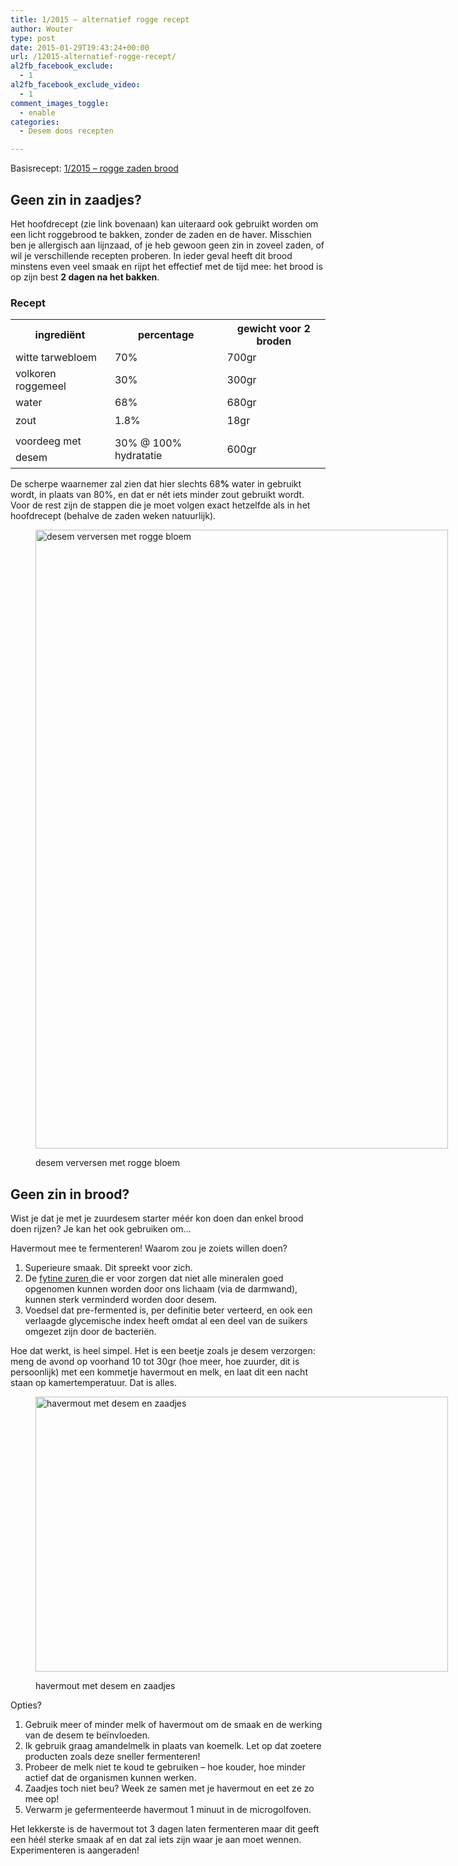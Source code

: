 ```yaml
---
title: 1/2015 – alternatief rogge recept
author: Wouter
type: post
date: 2015-01-29T19:43:24+00:00
url: /12015-alternatief-rogge-recept/
al2fb_facebook_exclude:
  - 1
al2fb_facebook_exclude_video:
  - 1
comment_images_toggle:
  - enable
categories:
  - Desem doos recepten

---
```

Basisrecept: [1/2015 &#8211; rogge zaden brood][1]

## Geen zin in zaadjes?

Het hoofdrecept (zie link bovenaan) kan uiteraard ook gebruikt worden om een licht roggebrood te bakken, zonder de zaden en de haver. Misschien ben je allergisch aan lijnzaad, of je heb gewoon geen zin in zoveel zaden, of wil je verschillende recepten proberen. In ieder geval heeft dit brood minstens even veel smaak en rijpt het effectief met de tijd mee: het brood is op zijn best **2 dagen na het bakken**.

### Recept

<div class="table-responsive">
<table  style="width:100%; "  class="easy-table easy-table-default tablesorter  table table-striped" border="0">
<tr>
<th class=' ' >
ingrediënt
</th>

<th class=' ' >
percentage
</th>

<th class=' ' >
gewicht voor 2 broden
</th>
</tr>

<tr>
<td >
witte tarwebloem
</td>

<td >
70%
</td>

<td >
700gr
</td>
</tr>

<tr>
<td >
volkoren roggemeel
</td>

<td >
30%
</td>

<td >
300gr
</td>
</tr>

<tr>
<td >
water
</td>

<td >
68%
</td>

<td >
680gr
</td>
</tr>

<tr>
<td >
<span style="line-height: 1.6471;">zout</td> 

<td >
1.8%
</td>

<td >
18gr
</td></tr> 

<tr>
<td >
</span><span style="line-height: 1.6471;">voordeeg met desem</td> 

<td >
30% @ 100% hydratatie
</td>

<td >
600gr</span><span style="line-height: 1.6471;"></td> </tr> </tbody></table></div></span></p> 

<p>
  De scherpe waarnemer zal zien dat hier slechts 68<strong>%</strong> water in gebruikt wordt, in plaats van 80%, en dat er nét iets minder zout gebruikt wordt. Voor de rest zijn de stappen die je moet volgen exact hetzelfde als in het hoofdrecept (behalve de zaden weken natuurlijk).
</p><figure id="attachment_797" style="width: 660px" class="wp-caption aligncenter">

<a href="https://redzuurdesem.be/wp-content/uploads/2015/01/MG_0428.jpg"><img class="size-large wp-image-797" src="https://redzuurdesem.be/wp-content/uploads/2015/01/MG_0428-683x1024.jpg" alt="desem verversen met rogge bloem" width="660" height="990" srcset="https://redzuurdesem.be/wp-content/uploads/2015/01/MG_0428.jpg 683w, https://redzuurdesem.be/wp-content/uploads/2015/01/MG_0428-200x300.jpg 200w" sizes="(max-width: 660px) 100vw, 660px" /></a><figcaption class="wp-caption-text">desem verversen met rogge bloem</figcaption></figure> 

<h2>
  Geen zin in brood?
</h2>

<p>
  Wist je dat je met je zuurdesem starter méér kon doen dan enkel brood doen rijzen? Je kan het ook gebruiken om&#8230;
</p>

<p>
  Havermout mee te fermenteren! Waarom zou je zoiets willen doen?
</p>

<ol>
  <li>
    Superieure smaak. Dit spreekt voor zich.
  </li>
  <li>
    De <a title="Effect of sourdough on phytic acid - bron" href="http://omicsonline.org/effect-of-sourdough-on-phytic-acid-content-and-quality-of-iranian-sangak-bread-2155-9600.1000115.php?aid=3146" target="_blank">fytine zuren </a>die er voor zorgen dat niet alle mineralen goed opgenomen kunnen worden door ons lichaam (via de darmwand), kunnen sterk verminderd worden door desem.
  </li>
  <li>
    Voedsel dat pre-fermented is, per definitie beter verteerd, en ook een verlaagde glycemische index heeft omdat al een deel van de suikers omgezet zijn door de bacteriën.
  </li>
</ol>

<p>
  Hoe dat werkt, is heel simpel. Het is een beetje zoals je desem verzorgen: meng de avond op voorhand 10 tot 30gr (hoe meer, hoe zuurder, dit is persoonlijk) met een kommetje havermout en melk, en laat dit een nacht staan op kamertemperatuur. Dat is alles.
</p><figure id="attachment_814" style="width: 660px" class="wp-caption aligncenter">

<a href="https://redzuurdesem.be/wp-content/uploads/2015/01/MG_0509.jpg"><img class="size-large wp-image-814" src="https://redzuurdesem.be/wp-content/uploads/2015/01/MG_0509-1024x683.jpg" alt="havermout met desem en zaadjes" width="660" height="440" srcset="https://redzuurdesem.be/wp-content/uploads/2015/01/MG_0509.jpg 1024w, https://redzuurdesem.be/wp-content/uploads/2015/01/MG_0509-300x200.jpg 300w" sizes="(max-width: 660px) 100vw, 660px" /></a><figcaption class="wp-caption-text">havermout met desem en zaadjes</figcaption></figure> 

<p>
  Opties?
</p>

<ol>
  <li>
    Gebruik meer of minder melk of havermout om de smaak en de werking van de desem te beïnvloeden.
  </li>
  <li>
    Ik gebruik graag amandelmelk in plaats van koemelk. Let op dat zoetere producten zoals deze sneller fermenteren!
  </li>
  <li>
    Probeer de melk niet te koud te gebruiken &#8211; hoe kouder, hoe minder actief dat de organismen kunnen werken.
  </li>
  <li>
    Zaadjes toch niet beu? Week ze samen met je havermout en eet ze zo mee op!
  </li>
  <li>
    Verwarm je gefermenteerde havermout 1 minuut in de microgolfoven.
  </li>
</ol>

<p>
  Het lekkerste is de havermout tot 3 dagen laten fermenteren maar dit geeft een héél sterke smaak af en dat zal iets zijn waar je aan moet wennen. Experimenteren is aangeraden!
</p>

 [1]: https://redzuurdesem.be/12015-rogge-zaden-brood/ "1/2015 – Rogge zaden brood"